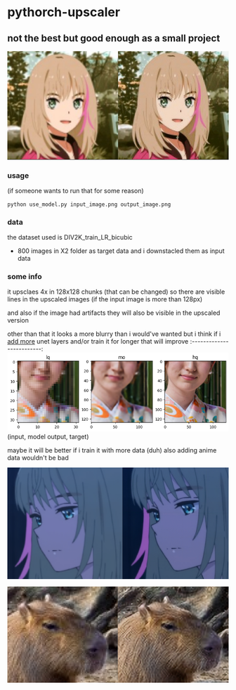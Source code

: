 # pythorch-upscaler
## not the best but good enough as a small project
![](images/anime_girl2.png)
### usage
(if someone wants to run that for some reason)
```
python use_model.py input_image.png output_image.png
```
### data
the dataset used is DIV2K_train_LR_bicubic 
- 800 images in X2 folder as target data and i downstacled them as input data
### some info
it upsclaes 4x in 128x128 chunks (that can be changed) so there are visible lines in the upscaled images (if the input image is more than 128px)

and also if the image had artifacts they will also be visible in the upscaled version

other than that it looks a more blurry than i would've wanted but i think if i [add more](http://www.incompleteideas.net/IncIdeas/BitterLesson.html) unet layers and/or train it for longer that will improve
:-------------------------:
![](images/plt_plot.png)
(input, model output, target) 


maybe it will be better if i train it with more data (duh)
also adding anime data wouldn't be bad

![](images/anime_girl1.png)

![](images/capybara.png)
